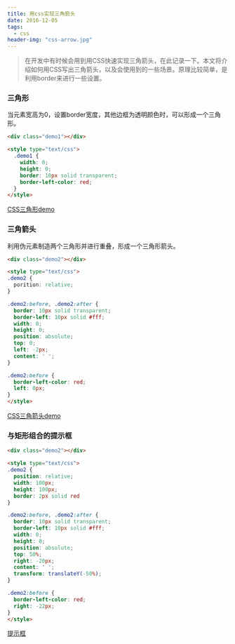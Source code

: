 ```yaml
---
title: 用css实现三角箭头
date: 2016-12-05
tags:
  - css
header-img: "css-arrow.jpg"
---
```



> 在开发中有时候会用到用CSS快速实现三角箭头，在此记录一下。本文将介绍如何用CSS写出三角箭头，以及会使用到的一些场景。原理比较简单，是利用border来进行一些设置。

### 三角形

当元素宽高为0，设置border宽度，其他边框为透明颜色时，可以形成一个三角形。

```html
<div class="demo1"></div>

<style type="text/css">
  .demo1 {
    width: 0;
    height: 0;
    border: 10px solid transparent;
    border-left-color: red;
  }
</style>
```
[CSS三角形demo](http://codepen.io/znsimple/pen/XNzLXv)

### 三角箭头

利用伪元素制造两个三角形并进行重叠，形成一个三角形箭头。

```html
<div class="demo2"></div>

<style type="text/css">
.demo2 {
  porition: relative;
}

.demo2:before, .demo2:after {
  border: 10px solid transparent;
  border-left: 10px solid #fff;
  width: 0;
  height: 0;
  position: absolute;
  top: 0;
  left: -2px;
  content: ' ';
}

.demo2:before {
  border-left-color: red;
  left: 0px;
}
</style>
```
[CSS三角箭头demo](http://codepen.io/znsimple/pen/woPVRa)

### 与矩形组合的提示框

```html
<div class="demo2"></div>

<style type="text/css">
.demo2 {
  position: relative;
  width: 100px;
  height: 100px;
  border: 2px solid red
}

.demo2:before, .demo2:after {
  border: 10px solid transparent;
  border-left: 10px solid #fff;
  width: 0;
  height: 0;
  position: absolute;
  top: 50%;
  right: -20px;
  content: ' ';
  transform: translateY(-50%);
}

.demo2:before {
  border-left-color: red;
  right: -22px;
}
</style>
```
[提示框](http://codepen.io/znsimple/pen/BQYXrv)